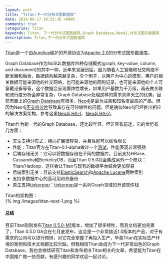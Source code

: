 ```yaml
---
layout: post
title: "Titan:下一代分布式图数据库"
date: 2014-06-17 10:23:30 +0800
comments: true
categories: Titan
keywords: Titan, 下一代分布式图数据库,Graph Database,Neo4j,分布式图形数据库
description: Titan,下一代分布式图数据库
---
```

[Titan](http://thinkaurelius.github.io/titan/)是一个由[Aurelius](http://thinkaurelius.com/)维护的开源协议为[Apache 2.0](http://www.apache.org/licenses/LICENSE-2.0.html)的分布式图形数据库。
<!--more-->
Graph Database作为NoSQL数据库四种存储模式(graph, key-value, column, and document)的其中一种，近年来发展迅猛，因为随着人工智能和社交网络不断发展和融合，数据结构越来越复杂，举个例子，以用户为中心的模型，用户的相关数据可能来源他的社交网络，也可能来源他的网购记录，也可能来源他的个人可穿戴设备等等，这个数据会呈现爆炸性增长，如果用户基数为千万级，再去做关联和流行度分析会非常复杂，Graph Database处理这样的需求具体天生的优势。目前市面上的[Graph Database](http://en.wikipedia.org/wiki/Graph_database#Graph_database_projects)有很多，[Neo4j](http://www.neo4j.org/)是最为成熟和知名度最高的产品，但因为Neo4j[不支持分片](http://stackoverflow.com/questions/21558589/neo4j-sharding-aspect/21566766#21566766)导致其存在可伸缩性的问题，但是貌似Neo4j已经推出相应的解决方案架构，参考这里[Neo4j HA-1](http://info.neotechnology.com/rs/neotechnology/images/Understanding%20Neo4j%20Scalability\(2\).pdf)、[Neo4j HA-2](http://neo4j.com/blog/2013-whats-coming-next-in-neo4j/)。

Titan作为新一代的Graph Database，还比较年轻，但非常有前途，它的优势有几方面：

- 天生支持分布式：横向扩展很容易，并且性能可以线性增长
- 性能：Titan官方在Titan-0.1-alpha做过一个[测试](http://thinkaurelius.com/2012/08/06/titan-provides-real-time-big-graph-data/)，性能表现非常强劲
- 后端存储无关：它可以将数据存储在不同的数据库，目前支持HBase、Cassandra和BerkeleyDB，而且Titan 0.5.0将会集成另外一个模块：Titan/Hadoop，这样会让Titan与现有的数据平台结合更加容易
- 后端索引无关：目前支持[ElasticSearch](http://www.elasticsearch.org/)和[Apache Lucene](http://lucene.apache.org/)两种索引
- 支持多数据中心的高可用和热备份
- 原生支持[tinkerpop](http://www.tinkerpop.com/)：[tinkerpop](http://www.tinkerpop.com/)是一系列Graph领域的开源软件栈

Titan的架构图：  
{% img /images/titan-next-1.png %} 

#### 总结 ####
目前Titan刚刚发布[Titan 0.5.0-M1](https://groups.google.com/forum/#!topic/aureliusgraphs/cNb4fKoe95M)版本，增加了很多特性，而且文档更加完善了，Titan 0.5.0 GA会在七月底发布，这会是一个非常接近1.0版本的产品，对于有需求的公司可以进行预研，对它完全掌握了再投入生产，毕竟Titan在实际生产环境的案例和技术文档都比较欠缺。但我相信Titan会成为下一代非常出色的Graph Database，我也会继续研究Titan和发布相关Titan相关的文章，希望能为Titan在中国推广做一些贡献，有感兴趣的同学欢迎一起讨论。




